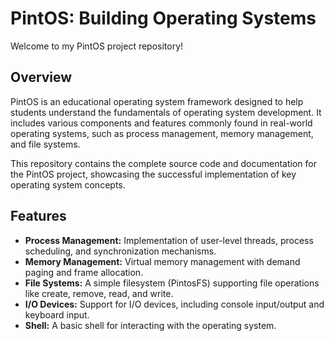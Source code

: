 # PintOS: Building Operating Systems

Welcome to my PintOS project repository! 
## Overview

PintOS is an educational operating system framework designed to help students understand the fundamentals of operating system development. It includes various components and features commonly found in real-world operating systems, such as process management, memory management, and file systems.

This repository contains the complete source code and documentation for the PintOS project, showcasing the successful implementation of key operating system concepts.

## Features

- **Process Management:** Implementation of user-level threads, process scheduling, and synchronization mechanisms.
- **Memory Management:** Virtual memory management with demand paging and frame allocation.
- **File Systems:** A simple filesystem (PintosFS) supporting file operations like create, remove, read, and write.
- **I/O Devices:** Support for I/O devices, including console input/output and keyboard input.
- **Shell:** A basic shell for interacting with the operating system.




